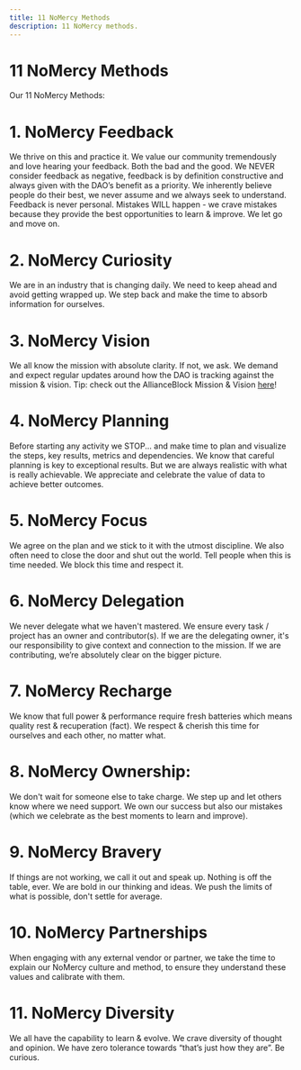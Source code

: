 ```yaml
---
title: 11 NoMercy Methods
description: 11 NoMercy methods.
---
```


# 11 NoMercy Methods

Our 11 NoMercy Methods:

# 1. NoMercy Feedback

We thrive on this and practice it. We value our community tremendously and love hearing your feedback. Both the bad and the good. We NEVER consider feedback as negative, feedback is by definition constructive and always given with the DAO’s benefit as a priority. We inherently believe people do their best, we never assume and we always seek to understand. Feedback is never personal. Mistakes WILL happen - we crave mistakes because they provide the best opportunities to learn & improve. We let go and move on.

# 2. NoMercy Curiosity

We are in an industry that is changing daily. We need to keep ahead and avoid getting wrapped up. We step back and make the time to absorb information for ourselves.

# 3. NoMercy Vision

We all know the mission with absolute clarity. If not, we ask. We demand and expect regular updates around how the DAO is tracking against the mission & vision. Tip: check out the AllianceBlock Mission & Vision [here](https://www.notion.so/Covenant-Constitution-df9fa5c143bd46c494743fb114edacdc?pvs=21)!

# 4. NoMercy Planning

Before starting any activity we STOP... and make time to plan and visualize the steps, key results, metrics and dependencies. We know that careful planning is key to exceptional results. But we are always realistic with what is really achievable. We appreciate and celebrate the value of data to achieve better outcomes.

# 5. NoMercy Focus

We agree on the plan and we stick to it with the utmost discipline. We
also often need to close the door and shut out the world. Tell people when this is time
needed. We block this time and respect it.

# 6. NoMercy Delegation

We never delegate what we haven't mastered. We ensure every task / project has an owner and contributor(s). If we are the delegating owner, it's our responsibility to give context and connection to the mission. If we are contributing, we’re absolutely clear on the bigger picture. 

# 7. NoMercy Recharge

We know that full power & performance require fresh batteries which means quality rest & recuperation (fact). We respect & cherish this time for ourselves and each other, no matter what.

# 8. NoMercy Ownership:

We don't wait for someone else to take charge. We step up and let others know where we need support. We own our success but also our mistakes (which we celebrate as the best moments to learn and improve).

# 9. NoMercy Bravery

If things are not working, we call it out and speak up. Nothing is off the table, ever. We are bold in our thinking and ideas. We push the limits of what is possible, don't settle for average.

# 10. NoMercy Partnerships

When engaging with any external vendor or partner, we take the time to explain our NoMercy culture and method, to ensure they understand these values and calibrate with them.

# 11. NoMercy Diversity

We all have the capability to learn & evolve. We crave diversity of thought and opinion. We have zero tolerance towards “that’s just how they are”. Be curious.